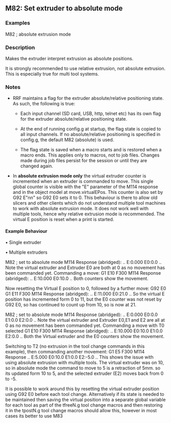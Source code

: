 ## M82: Set extruder to absolute mode

### Examples

M82 ; absolute extrusion mode

### Description

Makes the extruder interpret extrusion as absolute positions.

It is strongly recommended to use relative extrusion, not absolute extrusion. This is especially true for multi tool systems.

### Notes

- RRF maintains a flag for the extruder absolute/relative positioning state. As such, the following is true:

  - Each input channel (SD card, USB, http, telnet etc) has its own flag for the extruder absolute/relative positioning state.

  - At the end of running config.g at startup, the flag state is copied to all input channels. If no absolute/relative positioning is specified in config.g, the default M82 (absolute) is used.

  - The flag state is saved when a macro starts and is restored when a macro ends. This applies only to macros, not to job files. Changes made during job files persist for the session or until they are changed again.

- In **absolute extrusion mode only** the virtual extruder counter is incremented when an extruder is commanded to move. This single global counter is visible with the "E" parameter of the M114 response and in the object model at move.virtualEPos. This counter is also set by G92 E"nn" so G92 E0 sets it to 0. This behaviour is there to allow old slicers and other clients which do not understand multiple tool machines to work with absolute extrusion mode. It does not work well with multiple tools, hence why relative extrusion mode is recommended. The virtual E position is reset when a print is started.

#### Example Behaviour

• Single extruder

• Multiple extruders

M82 ; set to absolute mode M114 Response (abridged): .. E:0.000 E0:0.0 .. Note the virtual extruder and Extruder E0 are both at 0 as no movement has been commanded yet. Commanding a move: G1 E10 F300 M114 Response (abridged): .. E:10.000 E0:10.0 .. Both counters show the movement.

Now resetting the Virtual E position to 0, followed by a further move: G92 E0 G1 E11 F300 M114 Response (abridged): .. E:11.000 E0:21.0 .. So the virtual E position has incremented form 0 to 11, but the E0 counter was not reset by G92 E0, so has continued to count up from 10, so is now at 21.

M82 ; set to absolute mode M114 Response (abridged): .. E:0.000 E0:0.0 E1:0.0 E2:0.0 .. Note the virtual extruder and Extruder E0,E1 and E2 are all at 0 as no movement has been commanded yet. Commanding a move with T0 selected G1 E10 F300 M114 Response (abridged): .. E:10.000 E0:10.0 E1:0.0 E2:0.0 .. Both the Virtual extruder and the E0 counters show the movement.

Switching to T2 (no extrusion in the tool change commands in this example), then commanding another movement: G1 E5 F300 M114 Response .. E:5.000 E0:10.0 E1:0.0 E2:-5.0 .. This shows the issue with using absolute extrusion with multiple tools. The virtual extruder was on 10, so in absolute mode the command to move to 5 is a retraction of 5mm. so its updated form 10 to 5, and the selected extruder (E2) moves back from 0 to -5.

It is possible to work around this by resetting the virtual extruder position using G92 E0 before each tool change. Alternatively if its state is needed to be maintained then saving the virtual position into a separate global variable for each tool as part of the tfreeN.g tool change macros and then restoring it in the tpostN.g tool change macros should allow this, however in most cases its better to use M83

